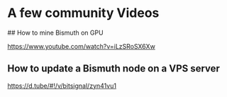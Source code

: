 # A few community Videos


## How to mine Bismuth on GPU

https://www.youtube.com/watch?v=iLzSRoSX6Xw


## How to update a Bismuth node on a VPS server

https://d.tube/#!/v/bitsignal/zyn41vu1

